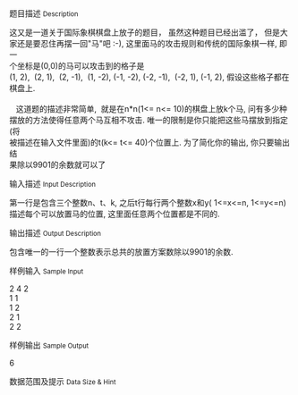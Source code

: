 <div class="panel panel-default">
<div class="area-title">
<span>
题目描述
<small>Description</small>
</span></div>
<div class="panel-body">

<p><span>这又是一道关于国际象棋棋盘上放子的题目， 虽然这种题目已经出滥了， 但是大</span><span> </span><span><br></span><span>家还是要忍住再摆一回"马"吧 :-),</span><span> </span><span>这里面马的攻击规则和传统的国际象棋一样, 即一</span><span> </span><span><br></span><span>个坐标是</span><span>(0,0)</span><span>的马可以攻击到的格子是</span><span>(1, 2),  (2, 1),  (2, -1),  (1, -2), (-1, -2), (-2, -1),  (-2, 1), (-1, 2), </span><span>假设这些格子都在棋盘上</span><span>. </span><span><br></span><span><br></span><span>   </span><span>这道题的描述非常简单</span><span>,  </span><span>就是在n*n(1</span><span>&lt;= n&lt;</span><span>= 10)的棋盘上放k个马, 问有多少种</span><span> </span><span><br></span><span>摆放的方法使得任意两个马互相不攻击.</span><span> </span><span>唯一的限制是你只能把这些马摆放到指定(将</span><span> </span><span><br></span><span>被描述在输入文件里面)的t(k</span><span>&lt;= t&lt;</span><span>= 40)个位置上. 为了简化你的输出, 你只要输出结</span><span> </span><span><br></span><span>果除以9901的余数就可以了</span><span> </span><span><br></span></p>

</div>
</div>

<div class="panel panel-default">
<div class="area-title">
<span>
输入描述
<small>Input Description</small>
</span></div>
<div class="panel-body">
<p><span>第一行是包含三个整数</span><span>n</span><span>、</span><span>t</span><span>、</span><span>k, </span><span>之后t行每行两个整数x和y( 1</span><span>&lt;=x&lt;=n, 1&lt;=y&lt;</span><span>=n)描述每个可以放置马的位置, 这里面任意两个位置都是不同的.</span></p>

</div>
</div>
<div  class="panel panel-default">
<div class="area-title">
<span>
输出描述
<small>Output Description</small>
</span></div>
<div class="panel-body">

<p class="p0"><span class="15">包含唯一的一行一个整数表示总共的放置方案数除以</span><span class="15">9901</span><span class="15">的余</span><span class="15">数.</span></p>

</div>
</div>


<div class="panel panel-default">
<div class="area-title">
<span>
样例输入
<small>Sample Input</small>
</span></div>
<div class="panel-body">
<p><span>2 4 2</span><span><br></span><span>1 1 </span><span><br></span><span>1 2 </span><span><br></span><span>2 1 </span><span><br></span><span>2 2 </span><span><br></span></p>

</div>
</div>

<div class="panel panel-default">
<div class="area-title">
<span>
样例输出
<small>Sample Output</small>
</span></div>
<div class="panel-body">
<p>6</p>

</div>
</div>

<div class="panel panel-default">
<div class="area-title">
<span>
数据范围及提示
<small>Data Size & Hint</small>
</span></div>
<div class="panel-body">

</div>
</div>